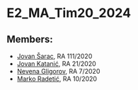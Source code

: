 # E2_MA_Tim20_2024



## Members:

- [Jovan Šarac](https://gitlab.com/JovanSarac),      RA 111/2020
- [Jovan Katanić](https://gitlab.com/JovanKatanic),   RA 21/2020
- [Nevena Gligorov](https://gitlab.com/Nevenaa01),     RA 7/2020
- [Marko Radetić](https://gitlab.com/Ratherthicc), RA 10/2020
